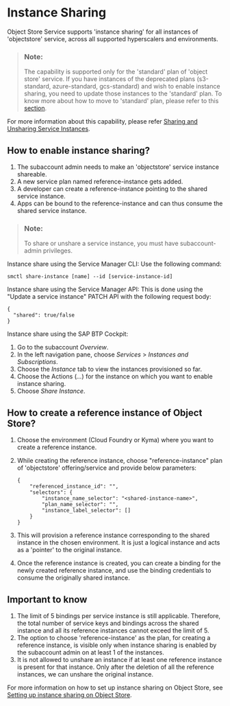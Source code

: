 <!-- loio9560c8616d244bf9803ea3f0b4246ef5 -->

# Instance Sharing

Object Store Service supports 'instance sharing' for all instances of 'objectstore' service, across all supported hyperscalers and environments.

> ### Note:  
> The capability is supported only for the 'standard' plan of 'object store' service. If you have instances of the deprecated plans \(s3-standard, azure-standard, gcs-standard\) and wish to enable instance sharing, you need to update those instances to the 'standard' plan. To know more about how to move to 'standard' plan, please refer to this [section](https://help.sap.com/docs/object-store/object-store-service-on-sap-btp/service-plan-update-to-standard).

For more information about this capability, please refer [Sharing and Unsharing Service Instances](https://help.sap.com/docs/authorization-and-trust-management-service/authorization-and-trust-management/sharing-and-unsharing-service-instances).



<a name="loio9560c8616d244bf9803ea3f0b4246ef5__section_jbg_tv5_m1c"/>

## How to enable instance sharing?

1.  The subaccount admin needs to make an 'objectstore' service instance shareable.
2.  A new service plan named reference-instance gets added.
3.  A developer can create a reference-instance pointing to the shared service instance.
4.  Apps can be bound to the reference-instance and can thus consume the shared service instance.

> ### Note:  
> To share or unshare a service instance, you must have subaccount-admin privileges.

Instance share using the Service Manager CLI: Use the following command:

```
smctl share-instance [name] --id [service-instance-id]
```

Instance share using the Service Manager API: This is done using the "Update a service instance" PATCH API with the following request body:

```
{
  "shared": true/false
}

```

Instance share using the SAP BTP Cockpit:

1.  Go to the subaccount *Overview*.
2.  In the left navigation pane, choose *Services* \> *Instances and Subscriptions*.
3.  Choose the *Instance* tab to view the instances provisioned so far.
4.  Choose the Actions \(*...*\) for the instance on which you want to enable instance sharing.
5.  Choose *Share Instance*.



<a name="loio9560c8616d244bf9803ea3f0b4246ef5__section_flt_3z5_m1c"/>

## How to create a reference instance of Object Store?

1.  Choose the environment \(Cloud Foundry or Kyma\) where you want to create a reference instance.
2.  While creating the reference instance, choose "reference-instance" plan of 'objectstore' offering/service and provide below parameters:

    ```
    {
        "referenced_instance_id": "",
        "selectors": {
            "instance_name_selector": "<shared-instance-name>",
            "plan_name_selector": "",
            "instance_label_selector": []
        }
    }
    
    ```

3.  This will provision a reference instance corresponding to the shared instance in the chosen environment. It is just a logical instance and acts as a 'pointer' to the original instance.
4.  Once the reference instance is created, you can create a binding for the newly created reference instance, and use the binding credentials to consume the originally shared instance.



<a name="loio9560c8616d244bf9803ea3f0b4246ef5__section_fpm_bfv_m1c"/>

## Important to know

1.  The limit of 5 bindings per service instance is still applicable. Therefore, the total number of service keys and bindings across the shared instance and all its reference instances cannot exceed the limit of 5.
2.  The option to choose 'reference-instance' as the plan, for creating a reference instance, is visible only when instance sharing is enabled by the subaccount admin on at least 1 of the instances.
3.  It is not allowed to unshare an instance if at least one reference instance is present for that instance. Only after the deletion of all the reference instances, we can unshare the original instance.

For more information on how to set up instance sharing on Object Store, see [Setting up instance sharing on Object Store](https://community.sap.com/t5/technology-blogs-by-sap/object-store-on-sap-btp-setting-up-instance-sharing-on-object-store/ba-p/13615448).


